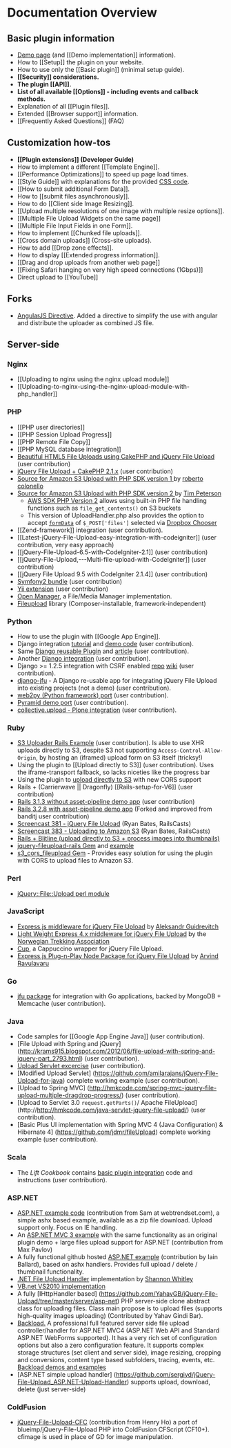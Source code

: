 # Documentation Overview

## Basic plugin information
* [Demo page](http://blueimp.github.com/jQuery-File-Upload/) (and [[Demo implementation]] information).
* How to [[Setup]] the plugin on your website.
* How to use only the [[Basic plugin]] (minimal setup guide).
* **[[Security]] considerations.**
* **The plugin [[API]].**
* **List of all available [[Options]] - including events and callback methods.**
* Explanation of all [[Plugin files]].
* Extended [[Browser support]] information.
* [[Frequently Asked Questions]] (FAQ)

## Customization how-tos
* **[[Plugin extensions]] (Developer Guide)**
* How to implement a different [[Template Engine]].
* [[Performance Optimizations]] to speed up page load times.
* [[Style Guide]] with explanations for the provided [CSS code](https://github.com/blueimp/jQuery-File-Upload/blob/master/css/jquery.fileupload-ui.css).
* [[How to submit additional Form Data]].
* How to [[submit files asynchronously]].
* How to do [[Client side Image Resizing]].
* [[Upload multiple resolutions of one image with multiple resize options]].
* [[Multiple File Upload Widgets on the same page]]
* [[Multiple File Input Fields in one Form]].
* How to implement [[Chunked file uploads]].
* [[Cross domain uploads]] (Cross-site uploads).
* How to add [[Drop zone effects]].
* How to display [[Extended progress information]].
* [[Drag and drop uploads from another web page]]
* [[Fixing Safari hanging on very high speed connections (1Gbps)]]
* Direct upload to [[YouTube]]

## Forks

* [AngularJS Directive](https://github.com/DominicBoettger/jQuery-File-Upload). Added a directive to simplify the use with angular and distribute the uploader as combined JS file.

## Server-side

### Nginx
* [[Uploading to nginx using the nginx upload module]]
* [[Uploading-to-nginx-using-the-nginx-upload-module-with-php_handler]]

### PHP
* [[PHP user directories]]
* [[PHP Session Upload Progress]]
* [[PHP Remote File Copy]]
* [[PHP MySQL database integration]]
* [Beautiful HTML5 File Uploads using CakePHP and jQuery File Upload](http://blog.creativeideal.net/cakephp/beautiful-html5-file-uploads-using-cakephp-and-jquery) (user contribution)
* [jQuery File Upload + CakePHP 2.1.x](https://github.com/hugodias/FileUpload) (user contribution)
* [Source for Amazon S3 Upload with PHP SDK version 1 ](https://s3.amazonaws.com/parsec_it_examples/s3-php.zip) by [roberto colonello](https://github.com/robertocolonello)
* [Source for Amazon S3 Upload with PHP SDK version 2 ](https://gist.github.com/tim-peterson/8172999) by [Tim Peterson](https://github.com/tim-peterson)
    * [AWS SDK PHP Version 2](http://docs.aws.amazon.com/aws-sdk-php/guide/latest/service-s3.html#amazon-s3-stream-wrapper) allows using built-in PHP file handling functions such as `file_get_contents()` on S3 buckets
    * This version of UploadHandler.php also provides the option to accept [`formData`](https://github.com/blueimp/jQuery-File-Upload/wiki/Options#formdata) of `$_POST['files']` selected via [Dropbox Chooser](https://www.dropbox.com/developers/dropins/chooser/js)
* [[Zend-framework]] integration (user contribution).
* [[Latest-jQuery-File-Upload-easy-integration-with-codeigniter]] (user contribution, very easy approach)
* [[jQuery-File-Upload-6.5-with-CodeIgniter-2.1]] (user contribution)
* [[jQuery-File-Upload,---Multi-file-upload-with-CodeIgniter]] (user contribution)
* [[jQuery File Upload 9.5 with CodeIgniter 2.1.4]] (user contribution)
* [Symfony2 bundle](https://github.com/punkave/symfony2-file-uploader-bundle) (user contribution)
* [Yii extension](https://github.com/Asgaroth/xupload) (user contribution)
* [Open Manager](https://github.com/rmorse/Open-Manager), a File/Media Manager implementation.
* [Fileupload](https://github.com/Gargron/fileupload) library (Composer-installable, framework-independent)

### Python
* How to use the plugin with [[Google App Engine]].
* Django integration [tutorial](http://garmoncheg.blogspot.com/2011/07/django-creating-multi-upload-form.html) and [demo code](https://github.com/garmoncheg/django_multiuploader_demo) (user contribution).
* Same [Django reusable Plugin](https://github.com/garmoncheg/django_multiuploader) and [article](http://garmoncheg.blogspot.com/2011/07/django-beautiful-multiple-files-upload.html) (user contribution).
* Another [Django integration](https://github.com/sigurdga/django-jquery-file-upload) (user contribution).
* Django >= 1.2.5 integration with CSRF enabled [repo](https://github.com/miki725/Django-jQuery-File-Uploader-Integration-demo) [wiki](https://github.com/miki725/Django-jQuery-File-Uploader-Integration-demo/wiki) (user contribution).
* [django-jfu](https://github.com/Alem/django-jfu) - A Django re-usable app for integrating jQuery File Upload into existing projects (not a demo) (user contribution).
* [web2py (Python framework) port](https://github.com/hellais/jQuery-File-Upload) (user contribution).
* [Pyramid demo port](https://github.com/grooverdan/pyramid-jQuery-File-Upload-demo) (user contribution).
* [collective.upload - Plone integration](https://github.com/collective/collective.upload) (user contribution).

### Ruby
* [S3 Uploader Rails Example](https://github.com/ncri/s3_uploader_example) (user contribution).
  Is able to use XHR uploads directly to S3, despite S3 not supporting `Access-Control-Allow-Origin`, by hosting an (iframed) upload form on S3 itself (tricksy!) 
* Using the plugin to [[Upload directly to S3]] (user contribution).
  Uses the iframe-transport fallback, so lacks niceties like the progress bar
* Using the plugin to [upload directly to S3](http://pjambet.github.com/blog/direct-upload-to-s3/) with new CORS support
* Rails + (Carrierwave || Dragonfly) [[Rails-setup-for-V6]] (user contribution)
* [Rails 3.1.3 without asset-pipeline demo app](https://github.com/banditj/fily/tree/no-asset-pipeline) (user contribution)
* [Rails 3.2.8 with asset-pipeline demo app](https://github.com/jalagrange/bootstrap_uploader) (Forked and improved from banditj user contribution)
* [Screencast 381 - jQuery File Upload](http://railscasts.com/episodes/381-jquery-file-upload) (Ryan Bates, RailsCasts)
* [Screencast 383 - Uploading to Amazon S3](http://railscasts.com/episodes/383-uploading-to-amazon-s3) (Ryan Bates, RailsCasts)
* [Rails + Blitline (upload directly to S3 + process images into thumbnails)](https://github.com/hisyam/blitline_rails_demo)
* [jquery-fileupload-rails Gem](https://github.com/tors/jquery-fileupload-rails) and [example](https://github.com/tors/jquery-fileupload-rails-paperclip-example)
* [s3_cors_fileupload Gem](https://github.com/batter/s3_cors_fileupload) - Provides easy solution for using the plugin with CORS to upload files to Amazon S3.

### Perl
* [jQuery::File::Upload perl module](https://metacpan.org/module/jQuery::File::Upload)

### JavaScript
* [Express.js middleware for jQuery File Upload](https://github.com/aguidrevitch/jquery-file-upload-middleware) by [Aleksandr Guidrevitch](https://github.com/aguidrevitch)
* [Light Weight Express 4.x middleware for jQuery File Upload](https://github.com/Turistforeningen/node-jfum) by the [Norwegian Trekking Association](https://github.com/Turistforeningen)
* [Cup](https://github.com/aparajita/Cup), a Cappuccino wrapper for jQuery File Upload.
* [Express.js Plug-n-Play Node Package for jQuery File Upload](https://www.npmjs.org/package/blueimp-file-upload-expressjs) by [Arvind Ravulavaru](http://thejackalofjavascript.com/)

### Go
* [jfu package](https://github.com/jmcvetta/jfu) for integration with Go applications, backed by MongoDB + Memcache  (user contribution).

### Java
* Code samples for [[Google App Engine Java]] (user contribution).
* [File Upload with Spring and jQuery] (http://krams915.blogspot.com/2012/06/file-upload-with-spring-and-jquery-part_2793.html) (user contribution).
* [Upload Servlet excercise](https://github.com/klaalo/jQuery-File-Upload-Java) (user contribution).
* [Modified Upload Servlet] (https://github.com/amilarajans/jQuery-File-Upload-for-java) complete working example (user contribution).
* [Upload to Spring MVC] (http://hmkcode.com/spring-mvc-jquery-file-upload-multiple-dragdrop-progress/) (user contribution).
* [Upload to Servlet 3.0 `request.getParts()`/ Apache FileUpload] (http://http://hmkcode.com/java-servlet-jquery-file-upload/) (user contribution).
* [Basic Plus UI implementation with Spring MVC 4 (Java Configuration) & Hibernate 4] (https://github.com/jdmr/fileUpload) complete working example (user contribution).

### Scala
* The _Lift Cookbook_ contains [basic plugin integration](http://cookbook.liftweb.net/#AjaxFileUpload) code and instructions (user contribution).

### ASP.NET
* [ASP.NET example code](https://github.com/blueimp/jQuery-File-Upload/wiki/Complete-code-example-using-blueimp-jQuery-file-upload-control-in-Asp.Net.) (contribution from Sam at webtrendset.com), a simple ashx based example, available as a zip file download. Upload support only. Focus on IE handling.
* An [ASP.NET MVC 3 example](https://github.com/maxpavlov/jQuery-File-Upload.MVC3) with the same functionality as an original plugin demo + large files upload support for ASP.NET (contribution from Max Pavlov)
* A fully functional github hosted [ASP.NET example](https://github.com/i-e-b/jQueryFileUpload.Net) (contribution by Iain Ballard), based on ashx handlers. Provides full upload / delete / thumbnail functionality.
* [.NET File Upload Handler](https://github.com/swhitley/jQuery-File-Upload) implementation by [Shannon Whitley](https://github.com/swhitley)
* [VB.net VS2010 implementation](https://github.com/superquinho/jQuery-File-Upload-ASPnet)
* A fully [IHttpHandler based] (https://github.com/YahavGB/jQuery-File-Upload/tree/master/server/asp-net) PHP server-side clone abstract class for uploading files. Class main propose is to upload files (supports high-quality images uploading) (Contributed by Yahav Gindi Bar).
* [Backload.](https://github.com/blackcity/Backload) A professional full featured server side file upload controller/handler for ASP.NET MVC4 (ASP.NET Web API and Standard ASP.NET WebForms supported). It has a very rich set of configuration options but also a zero configuration feature. It supports complex storage structures (set client and server side), image resizing, cropping and conversions, content type based subfolders, tracing, events, etc. [Backload demos and examples](https://github.com/blackcity/Backload)
* [ASP.NET simple upload handler] (https://github.com/sergiyd/jQuery-File-Upload_ASP.NET-Upload-Handler) supports upload, download, delete (just server-side)

### ColdFusion
* [jQuery-File-Upload-CFC](https://github.com/henrylearn2rock/jQuery-File-Upload-CFC) (contribution from Henry Ho) a port of blueimp/jQuery-File-Upload PHP into ColdFusion CFScript (CF10+).  cfimage is used in place of GD for image manipulation.